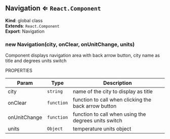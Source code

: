 <a name="Navigation"></a>

## Navigation ⇐ <code>React.Component</code>
**Kind**: global class  
**Extends**: <code>React.Component</code>  
**Export**: Navigation  
<a name="new_Navigation_new"></a>

### new Navigation(city, onClear, onUnitChange, units)
Component displays navigation area
with back arrow button, city name as title
and degrees units switch

PROPERTIES


| Param | Type | Description |
| --- | --- | --- |
| city | <code>string</code> | name of the city to display as title |
| onClear | <code>function</code> | function to call when clicking the back arrow button |
| onUnitChange | <code>function</code> | function to call when using the degrees units switch |
| units | <code>Object</code> | temperature units object |

